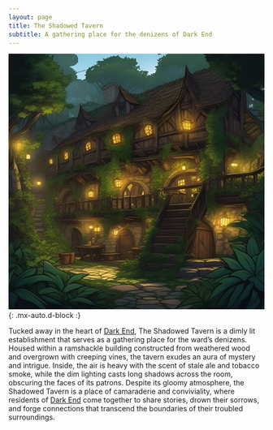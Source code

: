 ```yaml
---
layout: page
title: The Shadowed Tavern
subtitle: A gathering place for the denizens of Dark End
---
```


![The Shadowed Tavern](/assets/img/regions/shadowed-tavern.jpeg){: .mx-auto.d-block :}

Tucked away in the heart of [Dark End](/codex/regions/dark-end), The Shadowed Tavern is a dimly lit establishment that serves as a gathering place for the ward’s denizens. Housed within a ramshackle building constructed from weathered wood and overgrown with creeping vines, the tavern exudes an aura of mystery and intrigue. Inside, the air is heavy with the scent of stale ale and tobacco smoke, while the dim lighting casts long shadows across the room, obscuring the faces of its patrons. Despite its gloomy atmosphere, the Shadowed Tavern is a place of camaraderie and conviviality, where residents of [Dark End](/codex/regions/dark-end) come together to share stories, drown their sorrows, and forge connections that transcend the boundaries of their troubled surroundings.